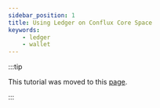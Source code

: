 ```yaml
---
sidebar_position: 1
title: Using Ledger on Conflux Core Space
keywords:
    - ledger
    - wallet
---
```


:::tip

This tutorial was moved to this [page](../../../../docs/general/tutorials/wallets/ledger).

:::